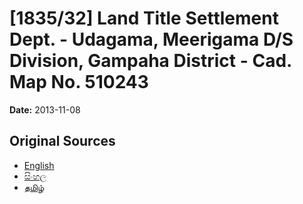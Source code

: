 # [1835/32] Land Title Settlement Dept. - Udagama, Meerigama D/S Division, Gampaha District - Cad. Map No. 510243

**Date:** 2013-11-08

## Original Sources

- [English](https://documents.gov.lk/view/extra-gazettes/2013/11/1835-32_E.pdf)
- [සිංහල](https://documents.gov.lk/view/extra-gazettes/2013/11/1835-32_S.pdf)
- [தமிழ்](https://documents.gov.lk/view/extra-gazettes/2013/11/1835-32_T.pdf)
